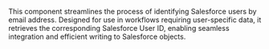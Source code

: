 This component streamlines the process of identifying Salesforce users by email address. Designed for use in workflows 
requiring user-specific data, it retrieves the corresponding Salesforce User ID, enabling seamless integration and 
efficient writing to Salesforce objects.